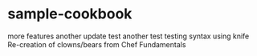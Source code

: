 # sample-cookbook
more features
another update
test another test
testing syntax using knife
Re-creation of clowns/bears from Chef Fundamentals
